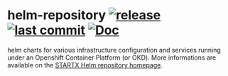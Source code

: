 # helm-repository [![release](https://img.shields.io/badge/release-v14.6.65-blue.svg)](https://github.com/startxfr/helm-repository/releases/tag/14.6.65) [![last commit](https://img.shields.io/github/last-commit/startxfr/helm-repository.svg)](https://github.com/startxfr/helm-repository) [![Doc](https://readthedocs.org/projects/helm-repository/badge)](https://helm-repository.readthedocs.io)

helm charts for various infrastructure configuration and services running under an Openshift Container Platform (or OKD). More informations are available on the [STARTX Helm repository homepage](https://helm-repository.readthedocs.io).

